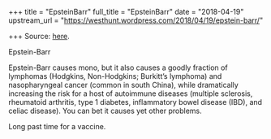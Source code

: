 +++
title = "EpsteinBarr"
full_title = "EpsteinBarr"
date = "2018-04-19"
upstream_url = "https://westhunt.wordpress.com/2018/04/19/epstein-barr/"

+++
Source: [here](https://westhunt.wordpress.com/2018/04/19/epstein-barr/).

Epstein-Barr

Epstein-Barr causes mono, but it also causes a goodly fraction of
lymphomas (Hodgkins, Non-Hodgkins; Burkitt’s lymphoma) and
nasopharyngeal cancer (common in south China), while dramatically
increasing the risk for a host of autoimmune diseases (multiple
sclerosis, rheumatoid arthritis, type 1 diabetes, inflammatory bowel
disease (IBD), and celiac disease). You can bet it causes yet other
problems.

Long past time for a vaccine.


